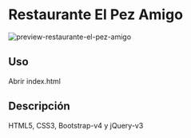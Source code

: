 # Restaurante El Pez Amigo
![preview-restaurante-el-pez-amigo](https://i.imgur.com/owv51ls.gif)

## Uso
Abrir index.html

## Descripción
HTML5, CSS3, Bootstrap-v4 y jQuery-v3